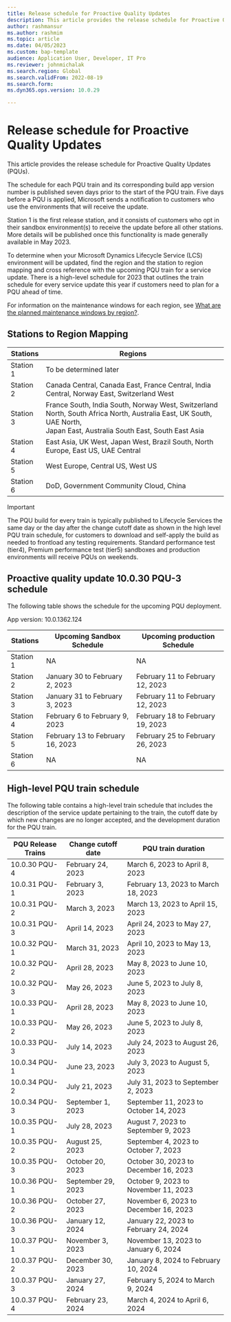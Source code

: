 ```yaml
---
title: Release schedule for Proactive Quality Updates
description: This article provides the release schedule for Proactive Quality Updates (PQUs). 
author: rashmansur
ms.author: rashmim
ms.topic: article
ms.date: 04/05/2023
ms.custom: bap-template
audience: Application User, Developer, IT Pro
ms.reviewer: johnmichalak
ms.search.region: Global
ms.search.validFrom: 2022-08-19
ms.search.form:
ms.dyn365.ops.version: 10.0.29

---
```


# Release schedule for Proactive Quality Updates

This article provides the release schedule for Proactive Quality Updates (PQUs).

The schedule for each PQU train and its corresponding build app version number is published seven days prior to the start of the PQU train. Five days before a PQU is applied, Microsoft sends a notification to customers who use the environments that will receive the update.

Station 1 is the first release station, and it consists of customers who opt in their sandbox environment(s) to receive the update before all other stations. More details will be published once this functionality is made generally available in May 2023.

To determine when your Microsoft Dynamics Lifecycle Service (LCS) environment will be updated, find the region and the station to region mapping and cross reference with the upcoming PQU train for a service update. There is a high-level schedule for 2023 that outlines the train schedule for every service update this year if customers need to plan for a PQU ahead of time.

For information on the maintenance windows for each region, see [What are the planned maintenance windows by region?](../dev-itpro/deployment/plannedmaintenance-selfservice.md#windows).

## Stations to Region Mapping

| Stations  | Regions  |
| --------- | -------- |
| Station 1 | To be determined later |
| Station 2 | Canada Central, Canada East, France Central, India Central, Norway East, Switzerland West |
| Station 3 | France South, India South, Norway West, Switzerland North, South Africa North, Australia East, UK South, UAE North, </br> Japan East, Australia South East, South East Asia |
| Station 4 | East Asia, UK West, Japan West, Brazil South, North Europe, East US, UAE Central |
| Station 5 | West Europe, Central US, West US |
| Station 6 | DoD, Government Community Cloud, China |

> [!Important]
> The PQU build for every train is typically published to Lifecycle Services the same day or the day after the change cutoff date as shown in the high level PQU train schedule, for customers to download and self-apply the build as needed to frontload any testing requirements. Standard performance test (tier4), Premium performance test (tier5) sandboxes and production environments will receive PQUs on weekends.

## Proactive quality update 10.0.30 PQU-3 schedule

The following table shows the schedule for the upcoming PQU deployment.

App version: 10.0.1362.124

| Stations | Upcoming Sandbox Schedule | Upcoming production Schedule |
| --- | --- | --- |
| Station 1 | NA | NA |
| Station 2 | January 30 to February 2, 2023 | February 11 to February 12, 2023 |
| Station 3 | January 31 to February 3, 2023 | February 11 to February 12, 2023 |
| Station 4 | February 6 to February 9, 2023 | February 18 to February 19, 2023 |
| Station 5 | February 13 to February 16, 2023 | February 25 to February 26, 2023 |
| Station 6 | NA | NA |

## High-level PQU train schedule

The following table contains a high-level train schedule that includes the description of the service update pertaining to the train, the cutoff date by which new changes are no longer accepted, and the development duration for the PQU train.

| PQU Release Trains | Change cutoff date | PQU train duration |
| --- | --- | --- |
| 10.0.30 PQU-4 | February 24, 2023 | March 6, 2023 to April 8, 2023 |
| 10.0.31 PQU-1 | February 3, 2023 | February 13, 2023 to March 18, 2023 |
| 10.0.31 PQU-2 | March 3, 2023 | March 13, 2023 to April 15, 2023 |
| 10.0.31 PQU-3 | April 14, 2023 | April 24, 2023 to May 27, 2023 |
| 10.0.32 PQU-1 | March 31, 2023 | April 10, 2023 to May 13, 2023 |
| 10.0.32 PQU-2 | April 28, 2023 | May 8, 2023 to June 10, 2023 |
| 10.0.32 PQU-3 | May 26, 2023 | June 5, 2023 to July 8, 2023 |
| 10.0.33 PQU-1 | April 28, 2023 | May 8, 2023 to June 10, 2023 |
| 10.0.33 PQU-2 | May 26, 2023 | June 5, 2023 to July 8, 2023 |
| 10.0.33 PQU-3 | July 14, 2023 | July 24, 2023 to August 26, 2023 |
| 10.0.34 PQU-1 | June 23, 2023 | July 3, 2023 to August 5, 2023 |
| 10.0.34 PQU-2 | July 21, 2023 | July 31, 2023 to September 2, 2023 |
| 10.0.34 PQU-3 | September 1, 2023 | September 11, 2023 to October 14, 2023 |
| 10.0.35 PQU-1 | July 28, 2023 | August 7, 2023 to September 9, 2023 |
| 10.0.35 PQU-2 | August 25, 2023 | September 4, 2023 to October 7, 2023 |
| 10.0.35 PQU-3 | October 20, 2023 | October 30, 2023 to December 16, 2023 |
| 10.0.36 PQU-1 | September 29, 2023 | October 9, 2023 to November 11, 2023 |
| 10.0.36 PQU-2 | October 27, 2023 | November 6, 2023 to December 16, 2023 |
| 10.0.36 PQU-3 | January 12, 2024 | January 22, 2023 to February 24, 2024 |
| 10.0.37 PQU-1 | November 3, 2023 | November 13, 2023 to January 6, 2024 |
| 10.0.37 PQU-2 | December 30, 2023 | January 8, 2024 to February 10, 2024 |
| 10.0.37 PQU-3 | January 27, 2024 | February 5, 2024 to March 9, 2024 |
| 10.0.37 PQU-4 | February 23, 2024 | March 4, 2024 to April 6, 2024 |
